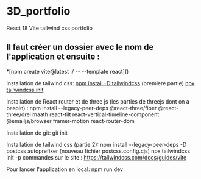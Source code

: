 # 3D_portfolio
React 18 Vite tailwind css portfolio

<h2>Il faut créer un dossier avec le nom de l'application et ensuite :</h2>
*[npm create vite@latest ./ -- --template react]()

Installation de tailwind css:
[npm install -D tailwindcss]() (premiere partie)
[npx tailwindcss init]()

Installation de React router et de three js (les parties de threejs dont on a besoin) :
npm install --legacy-peer-deps @react-three/fiber @react-three/drei maath react-tilt react-vertical-timeline-component @emailjs/browser framer-motion react-router-dom

Installation de git:
git init

Installation de tailwind css (partie 2):
npm install --legacy-peer-deps -D postcss autoprefixer (nouveau fichier postcss.config.cjs)
npx tailwindcss init -p
commandes sur le site : https://tailwindcss.com/docs/guides/vite

Pour lancer l'application en local:
npm run dev 


